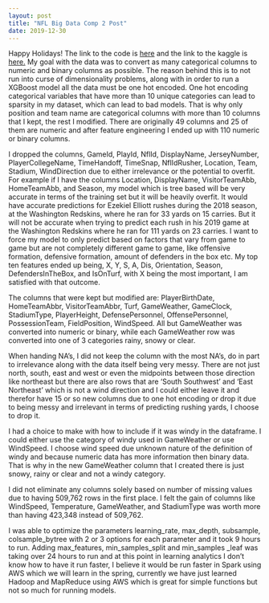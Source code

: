 ```yaml
---
layout: post
title: "NFL Big Data Comp 2 Post"
date: 2019-12-30
---
```

Happy Holidays!
The link to the code is <a href="https://github.com/EricKnop/NFL-Big-Data-Bowl">here</a> and the link to the kaggle is <a href = "https://www.kaggle.com/c/nfl-big-data-bowl-2020/overview/description"> here.</a>
My goal with the data was to convert as many categorical columns to numeric and binary columns as possible. The reason behind this is to 
not run into curse of dimensionality problems, along with in order to run a XGBoost model all the data must be one hot encoded. One hot 
encoding categorical variables that have more than 10 unique categories can lead to sparsity in my dataset, which can lead to bad models. 
That is why only position and team name are categorical columns with more than 10 columns that I kept, the rest I modified. There are 
originally 49 columns and 25 of them are numeric and after feature engineering I ended up with 110 numeric or binary columns. 

I dropped the columns, GameId, PlayId, NflId, DisplayName, JerseyNumber, PlayerCollegeName, TimeHandoff, TimeSnap, NflIdRusher, Location, 
Team, Stadium, WindDirection due to either irrelevance or the potential to overfit. For example if I have the columns Location, 
DisplayName, VisitorTeamAbb, HomeTeamAbb, and Season, my model which is tree based will be very accurate in terms of the training set but 
it will be heavily overfit. It would have accurate predictions for Ezekiel Elliott rushes during the 2018 season, at the Washington 
Redskins, where he ran for 33 yards on 15 carries. But it will not be accurate when trying to predict each rush in his 2019 game at the 
Washington Redskins where he ran for 111 yards on 23 carries. I want to force my model to only predict based on factors that vary from 
game to game but are not completely different game to game, like offensive formation, defensive formation, amount of defenders in the box 
etc. My top ten features ended up being, X, Y, S, A, Dis, Orientation, Season, DefendersInTheBox, and IsOnTurf, with X being the most 
important, I am satisfied with that outcome. 

The columns that were kept but modified are: PlayerBirthDate, HomeTeamAbbr, VisitorTeamAbbr, Turf, GameWeather, GameClock, StadiumType, 
PlayerHeight, DefensePersonnel, OffensePersonnel, PossessionTeam, FieldPosition, WindSpeed. All but GameWeather was converted into numeric 
or binary, while each GameWeather row was converted into one of 3 categories rainy, snowy or clear. 

When handing NA’s, I did not keep the column with the most NA’s, do in part to irrelevance along with the data itself being very messy. 
There are not just north, south, east and west or even the midpoints between those direction like northeast but there are also rows that 
are ‘South Southwest’ and ‘East Northeast’ which is not a wind direction and I could either leave it and therefor have 15 or so new 
columns due to one hot encoding or drop it due to being messy and irrelevant in terms of predicting rushing yards, I choose to drop it. 

I had a choice to make with how to include if it was windy in the dataframe. I could either use the category of windy used in GameWeather 
or use WindSpeed. I choose wind speed due unknown nature of the definition of windy and because numeric data has more information then 
binary data. That is why in the new GameWeather column that I created there is just snowy, rainy or clear and not a windy category. 

I did not eliminate any columns solely based on number of missing values due to having 509,762 rows in the first place. I felt the gain 
of columns like WindSpeed, Temperature, GameWeather, and StadiumType was worth more than having 423,348 instead of 509,762. 

I was able to optimize the parameters learning_rate, max_depth, subsample, colsample_bytree with 2 or 3 options for each parameter and 
it took 9 hours to run. Adding max_features, min_samples_split and min_samples _leaf was taking over 24 hours to run and at this point 
in learning analytics I don’t know how to have it run faster, I believe it would be run faster in Spark using AWS which we will learn 
in the spring, currently we have just learned Hadoop and MapReduce using AWS which is great for simple functions but not so much for 
running models.  
